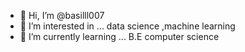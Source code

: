 - 👋 Hi, I’m @basilll007
- 👀 I’m interested in ... data science ,machine learning 
- 🌱 I’m currently learning ... B.E computer science 


<!---
basilll007/basilll007 is a ✨ special ✨ repository because its `README.md` (this file) appears on your GitHub profile.
You can click the Preview link to take a look at your changes.
--->

